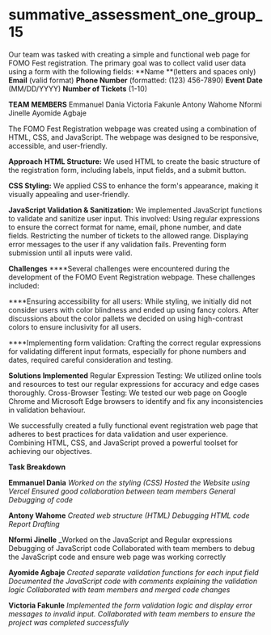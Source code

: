 # summative_assessment_one_group_15
Our team was tasked with creating a simple and functional web page for FOMO Fest registration. The primary goal was to collect valid user data using a form with the following fields:
**Name **(letters and spaces only)
**Email** (valid format)
**Phone Number** (formatted: (123) 456-7890)
**Event Date** (MM/DD/YYYY)
**Number of Tickets** (1-10)



**TEAM MEMBERS**
Emmanuel Dania
Victoria Fakunle
Antony Wahome
Nformi Jinelle 
Ayomide Agbaje


The FOMO Fest Registration webpage was created using a combination of HTML, CSS, and JavaScript. The webpage was designed to be responsive, accessible, and user-friendly.

**Approach**
**HTML Structure:** We used HTML to create the basic structure of the registration form, including labels, input fields, and a submit button.

**CSS Styling:** We applied CSS to enhance the form's appearance, making it visually appealing and user-friendly.

**JavaScript Validation & Sanitization:** We implemented JavaScript functions to validate and sanitize user input. This involved:
Using regular expressions to ensure the correct format for name, email, phone number, and date fields.
Restricting the number of tickets to the allowed range.
Displaying error messages to the user if any validation fails.
Preventing form submission until all inputs were valid.


**Challenges**
****Several challenges were encountered during the development of the FOMO Event Registration webpage. These challenges included:

****Ensuring accessibility for all users: While styling, we initially did not consider users with color blindness and ended up using fancy colors. After discussions about the color pallets we decided on using high-contrast colors to ensure inclusivity for all users.

****Implementing form validation: Crafting the correct regular expressions for validating different input formats, especially for phone numbers and dates, required careful consideration and testing.


**Solutions Implemented**
Regular Expression Testing: We utilized online tools and resources to test our regular expressions for accuracy and edge cases thoroughly.
Cross-Browser Testing: We tested our web page on Google Chrome and Microsoft Edge browsers to identify and fix any inconsistencies in validation behaviour.

We successfully created a fully functional event registration web page that adheres to best practices for data validation and user experience. Combining HTML, CSS, and JavaScript proved a powerful toolset for achieving our objectives.


**Task Breakdown**


**Emmanuel Dania**
_Worked on the styling (CSS)
Hosted the Website using Vercel
Ensured good collaboration between team members
General Debugging of code_

**Antony Wahome**
_Created web structure (HTML)
Debugging HTML code
Report Drafting_

**Nformi Jinelle**
_Worked on the JavaScript and Regular expressions 
Debugging of JavaScript code
Collaborated with team members to debug the JavaScript code and ensure web page was working correctly

**Ayomide Agbaje** 
_Created separate validation functions for each input field
Documented the JavaScript code with comments explaining the validation logic
Collaborated with team members and merged code changes_

**Victoria Fakunle**
_Implemented the form validation logic and display error messages to invalid input.
Collaborated with team members to ensure the project was completed successfully_ 
